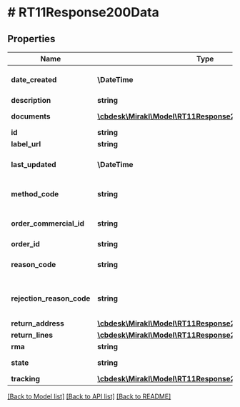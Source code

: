 # # RT11Response200Data

## Properties

Name | Type | Description | Notes
------------ | ------------- | ------------- | -------------
**date_created** | **\DateTime** | Return creation date | [optional]
**description** | **string** | Description | [optional]
**documents** | [**\cbdesk\Mirakl\Model\RT11Response200DataDocuments[]**](RT11Response200DataDocuments.md) | Return documents | [optional]
**id** | **string** | Return id | [optional]
**label_url** | **string** | Label URL | [optional]
**last_updated** | **\DateTime** | Return last updated date | [optional]
**method_code** | **string** | Return method code | [optional]
**order_commercial_id** | **string** | Order commercial id | [optional]
**order_id** | **string** | Order id | [optional]
**reason_code** | **string** | Return reason code | [optional]
**rejection_reason_code** | **string** | Return rejection reason code | [optional]
**return_address** | [**\cbdesk\Mirakl\Model\RT11Response200DataReturnAddress**](RT11Response200DataReturnAddress.md) |  | [optional]
**return_lines** | [**\cbdesk\Mirakl\Model\RT11Response200DataReturnLines[]**](RT11Response200DataReturnLines.md) | Return lines | [optional]
**rma** | **string** | Return RMA | [optional]
**state** | **string** | Return state | [optional]
**tracking** | [**\cbdesk\Mirakl\Model\RT11Response200DataTracking**](RT11Response200DataTracking.md) |  | [optional]

[[Back to Model list]](../../README.md#models) [[Back to API list]](../../README.md#endpoints) [[Back to README]](../../README.md)
